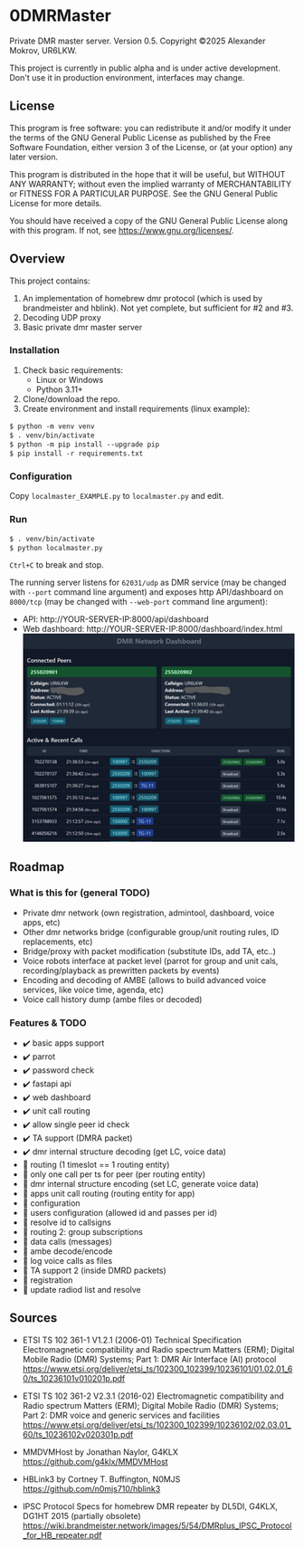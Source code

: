 # 0DMRMaster
Private DMR master server. Version 0.5.
Copyright &copy;2025  Alexander Mokrov, UR6LKW.

This project is currently in public alpha and is under active development.
Don't use it in production environment, interfaces may change.


## License
This program is free software: you can redistribute it and/or modify
it under the terms of the GNU General Public License as published by
the Free Software Foundation, either version 3 of the License, or
(at your option) any later version.

This program is distributed in the hope that it will be useful,
but WITHOUT ANY WARRANTY; without even the implied warranty of
MERCHANTABILITY or FITNESS FOR A PARTICULAR PURPOSE.  See the
GNU General Public License for more details.

You should have received a copy of the GNU General Public License
along with this program.  If not, see <https://www.gnu.org/licenses/>.


## Overview
This project contains:
1. An implementation of homebrew dmr protocol (which is used by brandmeister and hblink). Not yet complete, but sufficient for #2 and #3.
1. Decoding UDP proxy
1. Basic private dmr master server

### Installation
1. Check basic requirements:
    - Linux or Windows
    - Python 3.11+
1. Clone/download the repo.
1. Create environment and install requirements (linux example):
```
$ python -m venv venv
$ . venv/bin/activate
$ python -m pip install --upgrade pip
$ pip install -r requirements.txt
```

### Configuration
Copy `localmaster_EXAMPLE.py` to `localmaster.py` and edit.

### Run
```
$ . venv/bin/activate
$ python localmaster.py
```
`Ctrl+C` to break and stop.

The running server listens for `62031/udp` as DMR service (may be changed with `--port` command line argument)
and exposes http API/dashboard on `8000/tcp` (may be changed with `--web-port` command line argument):
- API: http://YOUR-SERVER-IP:8000/api/dashboard
- Web dashboard: http://YOUR-SERVER-IP:8000/dashboard/index.html
![web dashboard](https://github.com/olympy/0DMRMaster/blob/master/doc/dashboard-screenshot.png?raw=true)



## Roadmap
### What is this for (general TODO)
- Private dmr network (own registration, admintool, dashboard, voice apps, etc)
- Other dmr networks bridge (configurable group/unit routing rules, ID replacements, etc)
- Bridge/proxy with packet modification (substitute IDs, add TA, etc..)
- Voice robots interface at packet level (parrot for group and unit cals, recording/playback as prewritten packets by events)
- Encoding and decoding of AMBE (allows to build advanced voice services, like voice time, agenda, etc)
- Voice call history dump (ambe files or decoded)


### Features & TODO
- ✔️ basic apps support
- ✔️ parrot
- ✔️ password check
- ✔️ fastapi api
- ✔️ web dashboard
- ✔️ unit call routing
- ✔️ allow single peer id check
- ✔️ TA support (DMRA packet)
- ✔️ dmr internal structure decoding (get LC, voice data)
- 🥕 routing (1 timeslot == 1 routing entity)
- 🥕 only one call per ts for peer (per routing entity)
- 🥕 dmr internal structure encoding (set LC, generate voice data)
- 🥕 apps unit call routing (routing entity for app)
- 🥕 configuration
- 🥕 users configuration (allowed id and passes per id)
- 🥕 resolve id to callsigns
- 🥕 routing 2: group subscriptions
- 🥕 data calls (messages)
- 🥕 ambe decode/encode
- 🥕 log voice calls as files
- 🥕 TA support 2 (inside DMRD packets)
- 🥕 registration
- 🥕 update radiod list and resolve

## Sources
- ETSI TS 102 361-1 V1.2.1 (2006-01)
Technical Specification
Electromagnetic compatibility
and Radio spectrum Matters (ERM);
Digital Mobile Radio (DMR) Systems;
Part 1: DMR Air Interface (AI) protocol
https://www.etsi.org/deliver/etsi_ts/102300_102399/10236101/01.02.01_60/ts_10236101v010201p.pdf

- ETSI TS 102 361-2 V2.3.1 (2016-02)
Electromagnetic compatibility
and Radio spectrum Matters (ERM);
Digital Mobile Radio (DMR) Systems;
Part 2: DMR voice and generic services and facilities
https://www.etsi.org/deliver/etsi_ts/102300_102399/10236102/02.03.01_60/ts_10236102v020301p.pdf

- MMDVMHost by Jonathan Naylor, G4KLX
https://github.com/g4klx/MMDVMHost

- HBLink3 by Cortney T. Buffington, N0MJS
https://github.com/n0mjs710/hblink3

- IPSC Protocol Specs for homebrew DMR repeater by DL5DI, G4KLX, DG1HT 2015 (partially obsolete) 
https://wiki.brandmeister.network/images/5/54/DMRplus_IPSC_Protocol_for_HB_repeater.pdf